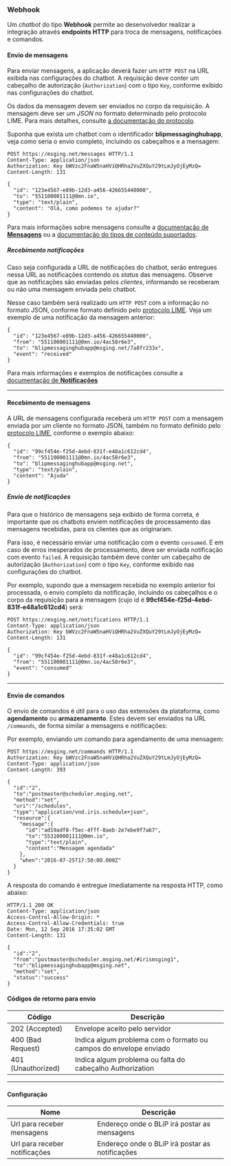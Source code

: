 ### Webhook

Um *chatbot* do tipo **Webhook** permite ao desenvolvedor realizar a integração através **endpoints HTTP** para troca de mensagens, notificações e comandos.

#### Envio de mensagens

Para enviar mensagens, a aplicação deverá fazer um `HTTP POST` na URL exibida nas configurações do chatbot. A requisição deve conter um cabeçalho de autorização (`Authorization`) com o tipo `Key`, conforme exibido nas configurações do chatbot.

Os dados da mensagem devem ser enviados no corpo da requisição. A mensagem deve ser um *JSON* no formato determinado pelo protocolo LIME. Para mais detalhes, consulte [a documentação do protocolo](http://limeprotocol.org/#message).

Suponha que exista um chatbot com o identificador **blipmessaginghubapp**, veja como seria o envio completo, incluindo os cabeçalhos e a mensagem:
```
POST https://msging.net/messages HTTP/1.1
Content-Type: application/json
Authorization: Key bWVzc2FnaW5naHViQHRha2VuZXQuY29tLmJyOjEyMzQ=
Content-Length: 131

{
  "id": "123e4567-e89b-12d3-a456-426655440000",
  "to": "551100001111@0mn.io",
  "type": "text/plain",
  "content": "Olá, como podemos te ajudar?"
}
```
Para mais informações sobre mensagens consulte a [documentação de **Mensagens**](.#/docs/concepts/messages) ou a [documentação do tipos de conteúdo suportados](.#/docs/content-types).

##### Recebimento notificações
Caso seja configurada a URL de notificações do chatbot, serão entregues nessa URL as notificações contendo os _status_ das mensagens. Observe que as notificações são enviadas pelos *clientes*, informando se receberam ou não uma mensagem enviada pelo chatbot.

Nesse caso também será realizado um `HTTP POST` com a informação no formato JSON, conforme formato definido pelo [protocolo LIME](http://limeprotocol.org/#notification). Veja um exemplo de uma notificação da mensagem anterior:
```
{
  "id": "123e4567-e89b-12d3-a456-426655440000",
  "from": "551100001111@0mn.io/4ac58r6e3",
  "to": "blipmessaginghubapp@msging.net/7a8fr233x",
  "event": "received"
}
```
Para mais informações e exemplos de notificações consulte a [documentação de **Notificações**](.#/docs/concepts/notifications)

---

#### Recebimento de mensagens

A URL de mensagens configurada receberá um `HTTP POST` com a mensagem enviada por um cliente no formato JSON, também no formato definido pelo [protocolo LIME](http://limeprotocol.org/#message), conforme o exemplo abaixo:
```
{
  "id": "99cf454e-f25d-4ebd-831f-e48a1c612cd4",
  "from": "551100001111@0mn.io/4ac58r6e3",
  "to": "blipmessaginghubapp@msging.net",
  "type": "text/plain",
  "content": "Ajuda"
}
```

##### Envio de notificações

Para que o histórico de mensagens seja exibido de forma correta, é importante que os chatbots enviem notificações de processamento das mensagens recebidas, para os clientes que as originaram. 

Para isso, é necessário enviar uma notificação com o evento `consumed`. E em caso de erros inesperados de processamento, deve ser enviada notificação com evento `failed`. A requisição também deve conter um cabeçalho de autorização (`Authorization`) com o tipo `Key`, conforme exibido nas configurações do chatbot.

Por exemplo, supondo que a mensagem recebida no exemplo anterior foi processada, o envio completo da notificação, incluindo os cabeçalhos e o corpo da requisição para a mensagem (cujo id é **99cf454e-f25d-4ebd-831f-e48a1c612cd4**) será:
```
POST https://msging.net/notifications HTTP/1.1
Content-Type: application/json
Authorization: Key bWVzc2FnaW5naHViQHRha2VuZXQuY29tLmJyOjEyMzQ=
Content-Length: 131

{
  "id": "99cf454e-f25d-4ebd-831f-e48a1c612cd4",
  "from": "551100001111@0mn.io/4ac58r6e3",
  "event": "consumed"
}
```

---

#### Envio de comandos

O envio de comandos é útil para o uso das extensões da plataforma, como **agendamento** ou **armazenamento**. Estes devem ser enviados na URL `/commands`, de forma similar a mensagens e notificações:

Por exemplo, enviando um comando para agendamento de uma mensagem:

```
POST https://msging.net/commands HTTP/1.1
Authorization: Key bWVzc2FnaW5naHViQHRha2VuZXQuY29tLmJyOjEyMzQ=
Content-Type: application/json
Content-Length: 393

{  
  "id":"2",
  "to":"postmaster@scheduler.msging.net",
  "method":"set",
  "uri":"/schedules",
  "type":"application/vnd.iris.schedule+json",
  "resource":{  
    "message":{  
      "id":"ad19adf8-f5ec-4fff-8aeb-2e7ebe9f7a67",
      "to":"553100001111@0mn.io",
      "type":"text/plain",
      "content":"Mensagem agendada"
    },
    "when":"2016-07-25T17:50:00.000Z"
  }
}
```

A resposta do comando é entregue imediatamente na resposta HTTP, como abaixo:

```
HTTP/1.1 200 OK
Content-Type: application/json
Access-Control-Allow-Origin: *
Access-Control-Allow-Credentials: true
Date: Mon, 12 Sep 2016 17:35:02 GMT
Content-Length: 131

{  
  "id":"2",
  "from":"postmaster@scheduler.msging.net/#irismsging1",
  "to":"blipmessaginghubapp@msging.net",
  "method":"set",
  "status":"success"
}

```
#### Códigos de retorno para envio

| Código              | Descrição                                                                               |
|---------------------|-----------------------------------------------------------------------------------------|
| 202 (Accepted)      | Envelope aceito pelo servidor                                                           |
| 400 (Bad Request)   | Indica algum problema com o formato ou campos do envelope enviado                       |
| 401 (Unauthorized)  | Indica algum problema ou falta do cabeçalho Authorization                               |

---

#### Configuração

| Nome                          | Descrição                                                                     |
|-------------------------------|-------------------------------------------------------------------------------|
| Url para receber mensagens    | Endereço onde o BLiP irá postar as mensagens                                  |
| Url para receber notificações | Endereço onde o BLiP irá postar as notificações                               |

